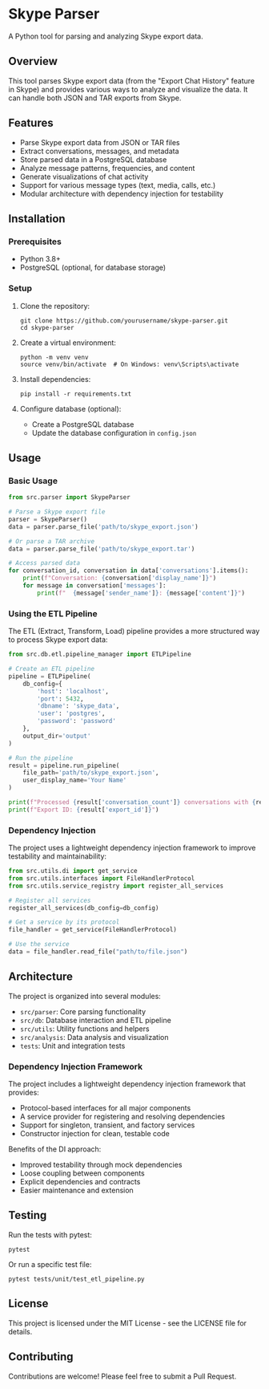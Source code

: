 # Skype Parser

A Python tool for parsing and analyzing Skype export data.

## Overview

This tool parses Skype export data (from the "Export Chat History" feature in Skype) and provides various ways to analyze and visualize the data. It can handle both JSON and TAR exports from Skype.

## Features

- Parse Skype export data from JSON or TAR files
- Extract conversations, messages, and metadata
- Store parsed data in a PostgreSQL database
- Analyze message patterns, frequencies, and content
- Generate visualizations of chat activity
- Support for various message types (text, media, calls, etc.)
- Modular architecture with dependency injection for testability

## Installation

### Prerequisites

- Python 3.8+
- PostgreSQL (optional, for database storage)

### Setup

1. Clone the repository:
   ```
   git clone https://github.com/yourusername/skype-parser.git
   cd skype-parser
   ```

2. Create a virtual environment:
   ```
   python -m venv venv
   source venv/bin/activate  # On Windows: venv\Scripts\activate
   ```

3. Install dependencies:
   ```
   pip install -r requirements.txt
   ```

4. Configure database (optional):
   - Create a PostgreSQL database
   - Update the database configuration in `config.json`

## Usage

### Basic Usage

```python
from src.parser import SkypeParser

# Parse a Skype export file
parser = SkypeParser()
data = parser.parse_file('path/to/skype_export.json')

# Or parse a TAR archive
data = parser.parse_file('path/to/skype_export.tar')

# Access parsed data
for conversation_id, conversation in data['conversations'].items():
    print(f"Conversation: {conversation['display_name']}")
    for message in conversation['messages']:
        print(f"  {message['sender_name']}: {message['content']}")
```

### Using the ETL Pipeline

The ETL (Extract, Transform, Load) pipeline provides a more structured way to process Skype export data:

```python
from src.db.etl.pipeline_manager import ETLPipeline

# Create an ETL pipeline
pipeline = ETLPipeline(
    db_config={
        'host': 'localhost',
        'port': 5432,
        'dbname': 'skype_data',
        'user': 'postgres',
        'password': 'password'
    },
    output_dir='output'
)

# Run the pipeline
result = pipeline.run_pipeline(
    file_path='path/to/skype_export.json',
    user_display_name='Your Name'
)

print(f"Processed {result['conversation_count']} conversations with {result['message_count']} messages")
print(f"Export ID: {result['export_id']}")
```

### Dependency Injection

The project uses a lightweight dependency injection framework to improve testability and maintainability:

```python
from src.utils.di import get_service
from src.utils.interfaces import FileHandlerProtocol
from src.utils.service_registry import register_all_services

# Register all services
register_all_services(db_config=db_config)

# Get a service by its protocol
file_handler = get_service(FileHandlerProtocol)

# Use the service
data = file_handler.read_file("path/to/file.json")
```

## Architecture

The project is organized into several modules:

- `src/parser`: Core parsing functionality
- `src/db`: Database interaction and ETL pipeline
- `src/utils`: Utility functions and helpers
- `src/analysis`: Data analysis and visualization
- `tests`: Unit and integration tests

### Dependency Injection Framework

The project includes a lightweight dependency injection framework that provides:

- Protocol-based interfaces for all major components
- A service provider for registering and resolving dependencies
- Support for singleton, transient, and factory services
- Constructor injection for clean, testable code

Benefits of the DI approach:

- Improved testability through mock dependencies
- Loose coupling between components
- Explicit dependencies and contracts
- Easier maintenance and extension

## Testing

Run the tests with pytest:

```
pytest
```

Or run a specific test file:

```
pytest tests/unit/test_etl_pipeline.py
```

## License

This project is licensed under the MIT License - see the LICENSE file for details.

## Contributing

Contributions are welcome! Please feel free to submit a Pull Request.